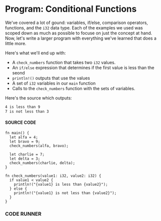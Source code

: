 # Program: Conditional Functions

We've covered a lot of gound: variables,
if/else, comparison operators, functions, and
the `i32` data type. Each of the examples we
used was scoped down as much as possible to
focuse on just the concept at hand. Now,
let's write a larger program with everything
we've learned that does a little more.

Here's what we'll end up with:

- A `check_numbers` function that takes two
  `i32` values.
- An `if/else` expression that determines if the
  first value is less than the seond
- `println!()` outputs that use the values
- A set of `i32` variables in our `main` function
- Calls to the `check_numbers` function with
  the sets of variables.

Here's the source which outputs:

```txt
4 is less than 9
7 is not less than 3
```

#### SOURCE CODE

```rust, noplayground, EXAMPLE1
fn main() {
  let alfa = 4;
  let bravo = 9;
  check_numbers(alfa, bravo);

  let charlie = 7;
  let delta = 3;
  check_numbers(charlie, delta);
}

fn check_numbers(value1: i32, value2: i32) {
  if value1 < value2 {
    println!("{value1} is less than {value2}");
  } else {
    println!("{value1} is not less than {value2}");
  }
}

```

### CODE RUNNER

```rust, editable, CODE1

```
